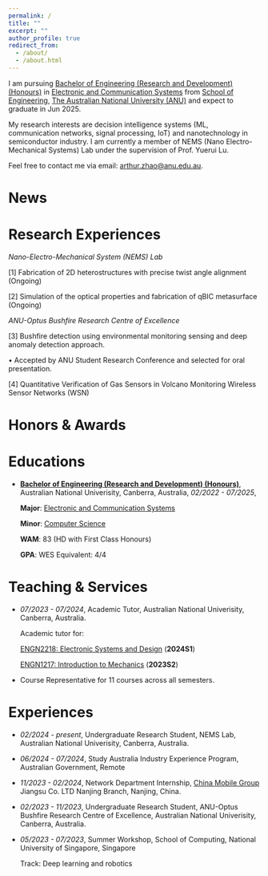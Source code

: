 ```yaml
---
permalink: /
title: ""
excerpt: ""
author_profile: true
redirect_from: 
  - /about/
  - /about.html
---
```



<span class='anchor' id='about-me'></span>

I am pursuing [Bachelor of Engineering (Research and Development) (Honours)](https://programsandcourses.anu.edu.au/2022/program/aenrd) in [Electronic and Communication Systems](https://programsandcourses.anu.edu.au/2022/major/ELCO-MAJ) from [School of Engineering](https://eng.anu.edu.au/), [The Australian National University (ANU)](https://www.anu.edu.au/) and expect to graduate in Jun 2025.

My research interests are decision intelligence systems (ML, communication networks, signal processing, IoT) and nanotechnology in semiconductor industry. I am currently a member of NEMS (Nano Electro-Mechanical Systems) Lab under the supervision of Prof. Yuerui Lu.

Feel free to contact me via email: [arthur.zhao@anu.edu.au](mailto:arthur.zhao@anu.edu.au).

# News


# Research Experiences 
_Nano-Electro-Mechanical System (NEMS) Lab_

[1] Fabrication of 2D heterostructures with precise twist angle alignment (Ongoing)

[2] Simulation of the optical properties and fabrication of qBIC metasurface (Ongoing)

_ANU-Optus Bushfire Research Centre of Excellence_

[3] Bushfire detection using environmental monitoring sensing and deep anomaly detection approach.

• Accepted by ANU Student Research Conference and selected for oral presentation.

[4] Quantitative Verification of Gas Sensors in Volcano Monitoring Wireless Sensor Networks (WSN)


# Honors & Awards


# Educations
- [**Bachelor of Engineering (Research and Development) (Honours)**](https://programsandcourses.anu.edu.au/2022/program/aenrd), Australian National Univerisity, Canberra, Australia, *02/2022 - 07/2025*,

  **Major**: [Electronic and Communication Systems](https://programsandcourses.anu.edu.au/2022/major/ELCO-MAJ)

  **Minor**: [Computer Science](https://programsandcourses.anu.edu.au/2022/minor/csci-min)

  **WAM**: 83 (HD with First Class Honours)

  **GPA**: WES Equivalent: 4/4

# Teaching & Services
- *07/2023 - 07/2024*, Academic Tutor, Australian National Univerisity, Canberra, Australia.

  Academic tutor for:

    [ENGN2218: Electronic Systems and Design](https://programsandcourses.anu.edu.au/2024/course/engn2218) (**2024S1**)

    [ENGN1217: Introduction to Mechanics](https://programsandcourses.anu.edu.au/2023/course/engn1217) (**2023S2**)
  
- Course Representative for 11 courses across all semesters.  

# Experiences
- *02/2024 - present*, Undergraduate Research Student, NEMS Lab, Australian National Univerisity, Canberra, Australia.

- *06/2024 - 07/2024*, Study Australia Industry Experience Program, Australian Government, Remote

- *11/2023 - 02/2024*, Network Department Internship, [China Mobile Group](https://www.chinamobileltd.com/en/global/home.php) Jiangsu Co. LTD Nanjing Branch, Nanjing, China.

- *02/2023 - 11/2023*, Undergraduate Research Student, ANU-Optus Bushfire Research Centre of Excellence, Australian National Univerisity, Canberra, Australia.

- *05/2023 - 07/2023*, Summer Workshop, School of Computing, National University of Singapore, Singapore

  Track: Deep learning and robotics

